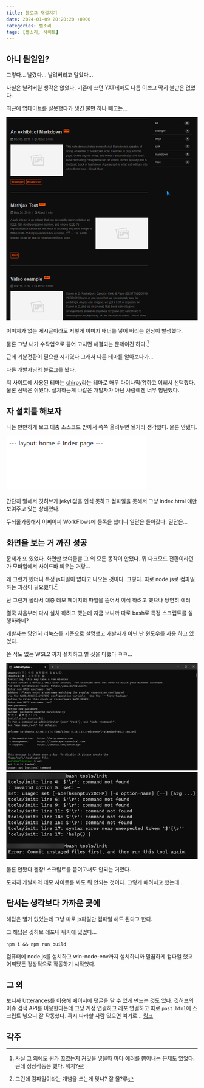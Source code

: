 ```yaml
---
title: 블로그 재설치기
date: 2024-01-09 20:20:20 +0900
categories: 뻘소리
tags: [뻘소리, 사이트]
---
```


## 아니 뭔일임?

그렇다... 날렸다... 날려버리고 말았다...

사실은 날려버릴 생각은 없었다. 기존에 쓰던 YAT테마도 나름 이쁘고 딱히 불만은 없었다.

최근에 업데이트를 잘못했다가 생긴 불만 하나 빼고는...

![아니 어째서](/assets/img/post/24-01-09-01/01.png)

이미지가 없는 게시글이라도 저렇게 이미지 배너를 넣어 버리는 현상이 발생했다.

물론 그냥 내가 수작업으로 뜯어 고치면 해결되는 문제이긴 하다.[^1]

근데 기분전환이 필요한 시기였다 그래서 다른 테마를 알아보다가...

다른 개발자님의 [블로그](https://devpro.kr/posts/Github-%EB%B8%94%EB%A1%9C%EA%B7%B8-%EB%A7%8C%EB%93%A4%EA%B8%B0-(3)/)를 봤다.

저 사이트에 사용된 테마는 [chirpy](https://github.com/cotes2020/jekyll-theme-chirpy/)라는 테마로 매우 다이나믹(?)하고 이뻐서 선택했다. 물론 선택은 쉬웠다. 설치하는게 나같은 개발자가 아닌 사람에겐 너무 험난했다.

## 자 설치를 해보자

나는 만만하게 보고 대충 소스코드 받아서 쓱쓱 올려두면 될거라 생각했다. 물론 안됐다.

![으앙](/assets/img/post/24-01-09-01/02.png)

간단히 말해서 깃허브가 jekyll임을 인식 못하고 컴파일을 못해서 그냥 index.html 얘만 보여주고 있는 상태였다.

두뇌풀가동해서 어찌어찌 WorkFlows에 등록을 했더니 일단은 돌아갔다. 일단은...

## 화면을 보는 거 까진 성공

문제가 또 있었다. 화면만 보여줄뿐 그 외 모든 동작이 안됐다. 뭐 다크모드 전환이라던가 모바일에서 사이드바 띄우는 거랑...

왜 그런가 봤더니 특정 js파일이 없다고 나오는 것이다. 그렇다. 따로 node.js로 컴파일 하는 과정이 필요했다.[^2] 

난 그런거 몰라서 대충 데모 페이지의 파일을 뜯어서 이식 하려고 했으나 당연히 에러

결국 처음부터 다시 설치 하려고 했는데 지금 보니까 따로 bash로 특정 스크립트를 실행하라네? 

개발자는 당연히 리눅스를 기준으로 설명했고 개발자가 아닌 난 윈도우를 사용 하고 있었다.

쓴 적도 없는 WSL2 까지 설치하고 별 짓을 다했다 ㅋㅋ...

![자 이건 우분투라고 하는 거야](/assets/img/post/24-01-09-01/03.png)
![근데 에러가 났어](/assets/img/post/24-01-09-01/04.png)

물론 안됐다 젠장! 스크립트를 뜯어고쳐도 안되는 거였다.

도저히 개발자의 데모 사이트를 봐도 뭐 안되는 것이다. 그렇게 때려치고 했는데...

## 단서는 생각보다 가까운 곳에

해답은 별거 없었는데 그냥 따로 js파일만 컴파일 해도 된다고 한다.

그 해답은 깃허브 레포내 위키에 있었다...

```
npm i && npm run build
```

컴퓨터에 node.js를 설치하고 win-node-env까지 설치하니까 말끔하게 컴파일 했고 어찌됐든 정상적으로 작동하기 시작했다.

## 그 외

보니까 Utterances를 이용해 페이지에 댓글을 달 수 있게 만드는 것도 있다. 깃허브의 이슈 검색 API를 이용한다는데 그냥 계정 연결하고 레포 연결하고 따로 `post.html`에 스크립트 넣으니 잘 작동했다. 혹시 따라할 사람 있으면 여기로... [링크](https://www.irgroup.org/posts/utternace-comments-system/)

## 각주

[^1]: 사실 그 외에도 뭔가 꼬였는지 커밋을 넣을때 마다 에러를 뿜어내는 문제도 있었다. 근데 정상작동은 했다. 뭐지?
[^2]: 그런데 컴파일이라는 개념을 쓰는게 맞나? 잘 몰?루